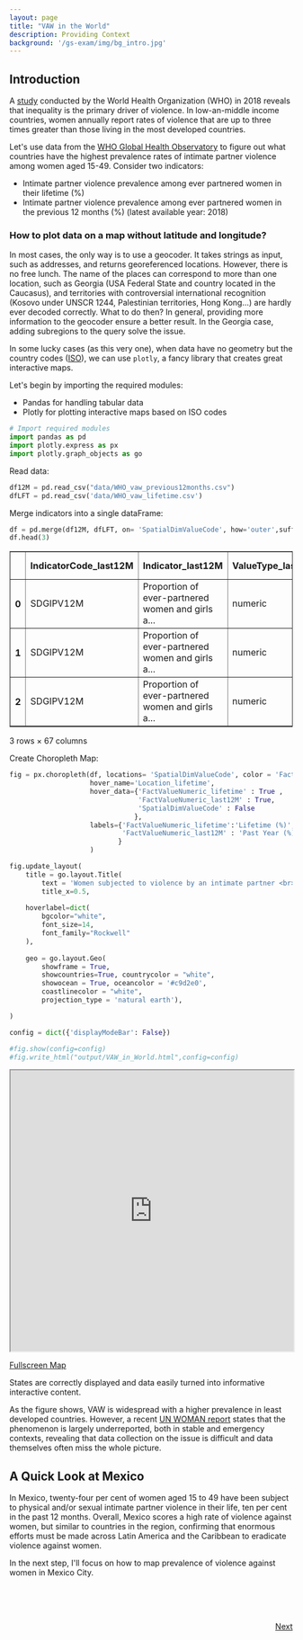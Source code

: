 ```yaml
---
layout: page
title: "VAW in the World"
description: Providing Context
background: '/gs-exam/img/bg_intro.jpg'
---
```



## Introduction

A [study](https://www.who.int/news/item/09-03-2021-devastatingly-pervasive-1-in-3-women-globally-experience-violence) conducted by the World Health Organization (WHO) in 2018 reveals that inequality is the primary driver of violence. In low-an-middle income countries, women annually report rates of violence that are up to three times greater than those living in the most developed countries.

Let's use data from the [WHO Global Health Observatory](https://www.who.int/data/gho/indicator-metadata-registry/imr-details/3685) to figure out what countries have the highest prevalence rates of intimate partner violence among women aged 15-49. Consider two indicators: 

- Intimate partner violence prevalence among ever partnered women in their lifetime (%)
- Intimate partner violence prevalence among ever partnered women in the previous 12 months (%) (latest available year: 2018)

### How to plot data on a map without latitude and longitude?

In most cases, the only way is to use a geocoder. It takes strings as input, such as addresses, and returns georeferenced locations. However, there is no free lunch. The name of the places can correspond to more than one location, such as Georgia (USA Federal State and country located in the Caucasus), and territories with controversial international recognition (Kosovo under UNSCR 1244, Palestinian territories, Hong Kong...) are hardly ever decoded correctly. What to do then? In general, providing more information to the geocoder ensure a better result. In the Georgia case, adding subregions to the query solve the issue.

In some lucky cases (as this very one), when data have no geometry but the country codes ([ISO](https://en.wikipedia.org/wiki/List_of_ISO_3166_country_codes)), we can use `plotly`, a fancy library that creates great interactive maps.


Let's begin by importing the required modules:

* Pandas for handling tabular data
* Plotly for plotting interactive maps based on ISO codes


```python
# Import required modules
import pandas as pd
import plotly.express as px
import plotly.graph_objects as go
```

Read data:


```python
df12M = pd.read_csv("data/WHO_vaw_previous12months.csv")
dfLFT = pd.read_csv('data/WHO_vaw_lifetime.csv')
```

Merge indicators into a single dataFrame:


```python
df = pd.merge(df12M, dfLFT, on= 'SpatialDimValueCode', how='outer',suffixes=('_last12M','_lifetime'))
df.head(3)
```




<div>
<div class="divScroll">
<style scoped>
    .dataframe tbody tr th:only-of-type {
        vertical-align: middle;
    }

    .dataframe tbody tr th {
        vertical-align: top;
    }

    .dataframe thead th {
        text-align: right;
    }
</style>
<table border="1" class="dataframe">
  <thead>
    <tr style="text-align: right;">
      <th></th>
      <th>IndicatorCode_last12M</th>
      <th>Indicator_last12M</th>
      <th>ValueType_last12M</th>
      <th>ParentLocationCode_last12M</th>
      <th>ParentLocation_last12M</th>
      <th>Location type_last12M</th>
      <th>SpatialDimValueCode</th>
      <th>Location_last12M</th>
      <th>Period type_last12M</th>
      <th>Period_last12M</th>
      <th>...</th>
      <th>FactValueUoM_lifetime</th>
      <th>FactValueNumericLowPrefix_lifetime</th>
      <th>FactValueNumericLow_lifetime</th>
      <th>FactValueNumericHighPrefix_lifetime</th>
      <th>FactValueNumericHigh_lifetime</th>
      <th>Value_lifetime</th>
      <th>FactValueTranslationID_lifetime</th>
      <th>FactComments_lifetime</th>
      <th>Language_lifetime</th>
      <th>DateModified_lifetime</th>
    </tr>
  </thead>
  <tbody>
    <tr>
      <th>0</th>
      <td>SDGIPV12M</td>
      <td>Proportion of ever-partnered women and girls a...</td>
      <td>numeric</td>
      <td>AMR</td>
      <td>Americas</td>
      <td>Country</td>
      <td>DOM</td>
      <td>Dominican Republic</td>
      <td>Year</td>
      <td>2018.0</td>
      <td>...</td>
      <td>NaN</td>
      <td>NaN</td>
      <td>29.0</td>
      <td>NaN</td>
      <td>13.0</td>
      <td>19 [29 – 13]</td>
      <td>NaN</td>
      <td>NaN</td>
      <td>EN</td>
      <td>2021-05-05T21:00:00.000Z</td>
    </tr>
    <tr>
      <th>1</th>
      <td>SDGIPV12M</td>
      <td>Proportion of ever-partnered women and girls a...</td>
      <td>numeric</td>
      <td>AMR</td>
      <td>Americas</td>
      <td>Country</td>
      <td>MEX</td>
      <td>Mexico</td>
      <td>Year</td>
      <td>2018.0</td>
      <td>...</td>
      <td>NaN</td>
      <td>NaN</td>
      <td>35.0</td>
      <td>NaN</td>
      <td>16.0</td>
      <td>24 [35 – 16]</td>
      <td>NaN</td>
      <td>NaN</td>
      <td>EN</td>
      <td>2021-05-05T21:00:00.000Z</td>
    </tr>
    <tr>
      <th>2</th>
      <td>SDGIPV12M</td>
      <td>Proportion of ever-partnered women and girls a...</td>
      <td>numeric</td>
      <td>WPR</td>
      <td>Western Pacific</td>
      <td>Country</td>
      <td>VNM</td>
      <td>Viet Nam</td>
      <td>Year</td>
      <td>2018.0</td>
      <td>...</td>
      <td>NaN</td>
      <td>NaN</td>
      <td>38.0</td>
      <td>NaN</td>
      <td>15.0</td>
      <td>25 [38 – 15]</td>
      <td>NaN</td>
      <td>NaN</td>
      <td>EN</td>
      <td>2021-05-05T21:00:00.000Z</td>
    </tr>
  </tbody>
</table>
<p>3 rows × 67 columns</p>
</div>
</div>



Create Choropleth Map: 


```python
fig = px.choropleth(df, locations= 'SpatialDimValueCode', color = 'FactValueNumeric_lifetime',
                    hover_name='Location_lifetime',
                    hover_data={'FactValueNumeric_lifetime' : True ,
                                'FactValueNumeric_last12M' : True,
                                'SpatialDimValueCode' : False
                               },
                    labels={'FactValueNumeric_lifetime':'Lifetime (%)',
                            'FactValueNumeric_last12M' : 'Past Year (%)'
                           }
                    )

fig.update_layout(
    title = go.layout.Title(
        text = 'Women subjected to violence by an intimate partner <br> at least once in their lifetime (%)'),
        title_x=0.5,
        
    hoverlabel=dict(
        bgcolor="white",
        font_size=14,
        font_family="Rockwell"
    ),
    
    geo = go.layout.Geo(
        showframe = True,
        showcountries=True, countrycolor = "white",
        showocean = True, oceancolor = '#c9d2e0',
        coastlinecolor = "white",
        projection_type = 'natural earth'),

)

config = dict({'displayModeBar': False})

#fig.show(config=config)
#fig.write_html("output/VAW_in_World.html",config=config)
```
<iframe src="https://cecilia-sartori.github.io/gs-exam/wav-in-world/" height="500px" width="100%"></iframe>

[Fullscreen Map](https://cecilia-sartori.github.io/gs-exam/wav-in-world/)

States are correctly displayed and data easily turned into informative interactive content.

 As the figure shows, VAW is widespread with a higher prevalence in least developed countries. However, a recent [UN WOMAN report](https://worlds-women-2020-data-undesa.hub.arcgis.com/) states that the phenomenon is largely underreported, both in stable and emergency contexts, revealing that data collection on the issue is difficult and data themselves often miss the whole picture. 

## A Quick Look at Mexico

In Mexico, twenty-four per cent of women aged 15 to 49 have been subject to physical and/or sexual intimate partner violence in their life, ten per cent in the past 12 months. Overall, Mexico scores a high rate of violence against women, but similar to countries in the region, confirming that enormous efforts must be made across Latin America and the Caribbean to eradicate violence against women. 

In the next step, I'll focus on how to map prevalence of violence against women in Mexico City. 


<span style="white-space: pre"> 

<p align="right">
    <a class="btn btn-light" href="{{"/2_mapping" | relative_url }}" role="button">Next</a>
</p>
